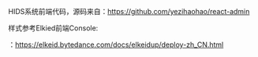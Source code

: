 HIDS系统前端代码，源码来自：https://github.com/yezihaohao/react-admin

样式参考Elkied前端Console:

：https://elkeid.bytedance.com/docs/elkeidup/deploy-zh_CN.html

